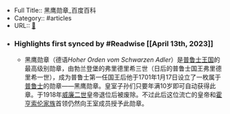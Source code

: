 - Full Title:: 黑鹰勋章_百度百科
- Category:: #articles
- URL:: [🔗](https://baike.baidu.com/item/%E9%BB%91%E9%B9%B0%E5%8B%8B%E7%AB%A0/19868666)
- ### Highlights first synced by #Readwise [[April 13th, 2023]]
    - 黑鹰勋章（德语*Hoher Orden vom Schwarzen Adler*）是[普鲁士王国](/item/%E6%99%AE%E9%B2%81%E5%A3%AB%E7%8E%8B%E5%9B%BD/4135055?fromModule=lemma_inlink)的最高级别勋章，由勃兰登堡的弗里德里希三世（日后的普鲁士国王弗里德里希一世），成为普鲁士第一任国王后他于1701年1月17日设立了一枚属于[普鲁士](/item/%E6%99%AE%E9%B2%81%E5%A3%AB/1174113?fromModule=lemma_inlink)的勋章——黑鹰勋章。皇室子孙们只要年满10岁即可自动获得此章。于1918年[威廉二世](/item/%E5%A8%81%E5%BB%89%E4%BA%8C%E4%B8%96/2731987?fromModule=lemma_inlink)皇帝退位后被废除。不过此后这位流亡的皇帝和[霍亨索伦家族](/item/%E9%9C%8D%E4%BA%A8%E7%B4%A2%E4%BC%A6%E5%AE%B6%E6%97%8F/2632778?fromModule=lemma_inlink)首领仍然向王室成员授予此勋章。
